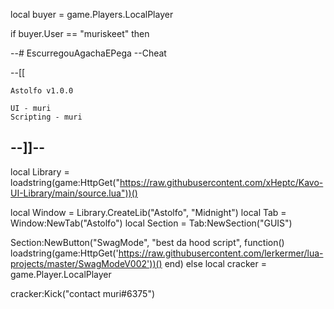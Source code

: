 local buyer = game.Players.LocalPlayer

if buyer.User == "muriskeet" then

--# EscurregouAgachaEPega
--Cheat

--[[


    Astolfo v1.0.0

    UI - muri
    Scripting - muri

--]]--
--
local Library = loadstring(game:HttpGet("https://raw.githubusercontent.com/xHeptc/Kavo-UI-Library/main/source.lua"))()

local Window = Library.CreateLib("Astolfo", "Midnight")
local Tab = Window:NewTab("Astolfo")
local Section = Tab:NewSection("GUIS")

Section:NewButton("SwagMode", "best da hood script", function()
    loadstring(game:HttpGet('https://raw.githubusercontent.com/lerkermer/lua-projects/master/SwagModeV002'))()
end) else
local cracker = game.Player.LocalPlayer

cracker:Kick("contact muri#6375")
